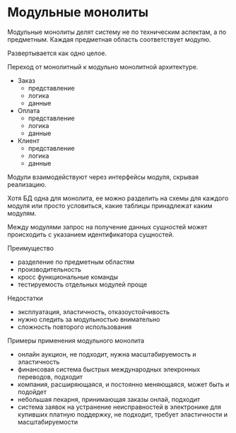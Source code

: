 # Модульные монолиты

Модульные монолиты делят систему не по техническим аспектам, а по предметным.
Каждая предметная область соответствует модулю.

Развертывается как одно целое.

Переход от монолитный к модульно монолитной архитектуре.
- Заказ
  - представление
  - логика
  - данные
- Оплата
  - представление
  - логика
  - данные
- Клиент
  - представление
  - логика
  - данные

Модули взаимодействуют через интерфейсы модуля, скрывая реализацию.

Хотя БД одна для монолита, ее можно разделить на схемы для каждого модуля или просто условиться, 
какие таблицы принадлежат каким модулям.

Между модулями запрос на получение данных сущностей может происходить с указанием
идентификатора сущностей.

Преимущество
- разделение по предметным областям
- производительность
- кросс функциональные команды
- тестируемость отдельных модулей проще

Недостатки
- эксплуатация, эластичность, отказоустойчивость
- нужно следить за модульностью внимательно
- сложность повторого использования

Примеры применения модульного монолита
- онлайн аукцион, не подходит, нужна масштабируемость и эластичность
- финансовая система быстрых международных элекронных переводов, подходит
- компания, расширяющаяся, и постоянно меняющаяся, может быть и подойдет
- небольшая пекарня, принимающая заказы онлай, подходит
- система заявок на устранение неисправностей в электронике для
купивших платную поддержку, не подходит, требует эластичности и масштабируемости

